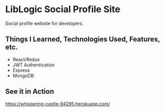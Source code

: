# LibLogic Social Profile Site
Social profile website for developers.

## Things I Learned, Technologies Used, Features, etc.
- React/Redux
- JWT Authentication
- Express
- MongoDB

## See it in Action
https://whispering-castle-94295.herokuapp.com/
